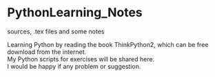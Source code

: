 # PythonLearning_Notes
sources, .tex files and some notes

Learning Python by reading the book ThinkPython2, which can be free download from the internet.  
My Python scripts for exercises will be shared here.  
I would be happy if any problem or suggestion. 
